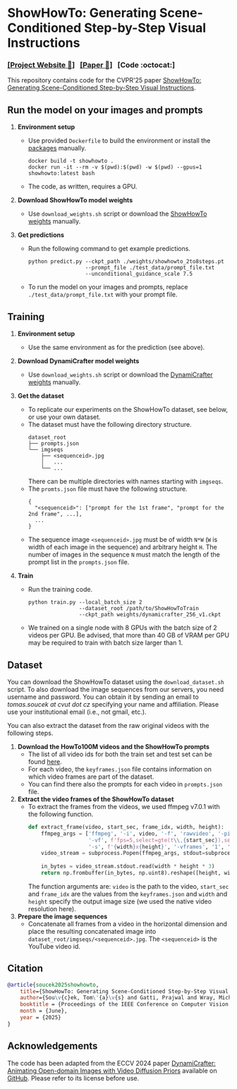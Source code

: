 # ShowHowTo: Generating Scene-Conditioned Step-by-Step Visual Instructions

### [[Project Website :dart:]](https://soczech.github.io/showhowto/)&nbsp;&nbsp;&nbsp;[[Paper :page_with_curl:]](https://arxiv.org/abs/2412.01987)&nbsp;&nbsp;&nbsp;[Code :octocat:]

This repository contains code for the CVPR'25 paper [ShowHowTo: Generating Scene-Conditioned Step-by-Step Visual Instructions](https://arxiv.org/abs/2412.01987).


## Run the model on your images and prompts
1. **Environment setup**
   - Use provided `Dockerfile` to build the environment or install the [packages](https://github.com/soCzech/ShowHowTo/blob/main/Dockerfile) manually.
     ```
     docker build -t showhowto .
     docker run -it --rm -v $(pwd):$(pwd) -w $(pwd) --gpus=1 showhowto:latest bash
     ```
   - The code, as written, requires a GPU.

2. **Download ShowHowTo model weights**
   - Use `download_weights.sh` script or download the [ShowHowTo weights](https://data.ciirc.cvut.cz/public/projects/2024ShowHowTo/weights/) manually.

3. **Get predictions**
   - Run the following command to get example predictions.
     ```
     python predict.py --ckpt_path ./weights/showhowto_2to8steps.pt 
                       --prompt_file ./test_data/prompt_file.txt
                       --unconditional_guidance_scale 7.5
     ```
   - To run the model on your images and prompts, replace `./test_data/prompt_file.txt` with your prompt file.


## Training
1. **Environment setup**
   - Use the same environment as for the prediction (see above).

2. **Download DynamiCrafter model weights**
   - Use `download_weights.sh` script or download the [DynamiCrafter weights](https://huggingface.co/Doubiiu/DynamiCrafter/blob/main/model.ckpt) manually.

3. **Get the dataset**
   - To replicate our experiments on the ShowHowTo dataset, see below, or use your own dataset.
   - The dataset must have the following directory structure.
     ```
     dataset_root
     ├── prompts.json
     └── imgseqs
         ├── <sequenceid>.jpg
         │   ...
         └── ...
     ```
     There can be multiple directories with names starting with `imgseqs`. 
   - The `promts.json` file must have the following structure.
     ```
     {
       "<sequenceid>": ["prompt for the 1st frame", "prompt for the 2nd frame", ...],
       ...
     }
     ```
   - The sequence image `<sequenceid>.jpg` must be of width `N*W` (`W` is width of each image in the sequence) and arbitrary height `H`.
     The number of images in the sequence `N` must match the length of the prompt list in the `prompts.json` file.
4. **Train**
   - Run the training code.
     ```
     python train.py --local_batch_size 2
                     --dataset_root /path/to/ShowHowToTrain
                     --ckpt_path weights/dynamicrafter_256_v1.ckpt
     ```
   - We trained on a single node with 8 GPUs with the batch size of 2 videos per GPU. Be advised, that more than 40 GB of VRAM per GPU may be required to train with batch size larger than 1.


## Dataset
You can download the ShowHowTo dataset using the `download_dataset.sh` script. To also download the image sequences from our servers, you need username and password.
You can obtain it by sending an email to *tomas.soucek at cvut dot cz* specifying your name and affiliation. Please use your institutional email (i.e., not gmail, etc.).

You can also extract the dataset from the raw original videos with the following steps.

1. **Download the HowTo100M videos and the ShowHowTo prompts**
   - The list of all video ids for both the train set and test set can be found [here](https://data.ciirc.cvut.cz/public/projects/2024ShowHowTo/dataset/).
   - For each video, the `keyframes.json` file contains information on which video frames are part of the dataset.
   - You can find there also the prompts for each video in `prompts.json` file.
2. **Extract the video frames of the ShowHowTo dataset**
   - To extract the frames from the videos, we used ffmpeg v7.0.1 with the following function.
     ```python
     def extract_frame(video, start_sec, frame_idx, width, height):
         ffmpeg_args = ['ffmpeg', '-i', video, '-f', 'rawvideo', '-pix_fmt', 'rgb24',
                        '-vf', f'fps=5,select=gte(t\\,{start_sec}),select=eq(n\\,{frame_idx})',
                        '-s', f'{width}x{height}', '-vframes', '1', 'pipe:']
         video_stream = subprocess.Popen(ffmpeg_args, stdout=subprocess.PIPE, stderr=subprocess.DEVNULL)
         
         in_bytes = video_stream.stdout.read(width * height * 3)
         return np.frombuffer(in_bytes, np.uint8).reshape([height, width, 3])
     ```
     The function arguments are: `video` is the path to the video, `start_sec` and `frame_idx` are the values from the `keyframes.json` and `width` and `height` specify the output image size (we used the native video resolution here).
3. **Prepare the image sequences**
   - Concatenate all frames from a video in the horizontal dimension and place the resulting concatenated image into `dataset_root/imgseqs/<sequenceid>.jpg`. The `<sequenceid>` is the YouTube video id.




## Citation
```bibtex
@article{soucek2025showhowto,
    title={ShowHowTo: Generating Scene-Conditioned Step-by-Step Visual Instructions},
    author={Sou\v{c}ek, Tom\'{a}\v{s} and Gatti, Prajwal and Wray, Michael and Laptev, Ivan and Damen, Dima and Sivic, Josef},
    booktitle = {Proceedings of the IEEE Conference on Computer Vision and Pattern Recognition (CVPR)},
    month = {June},
    year = {2025}
}
```

## Acknowledgements

The code has been adapted from the ECCV 2024 paper [DynamiCrafter: Animating Open-domain Images with Video Diffusion Priors](https://arxiv.org/abs/2310.12190) available on [GitHub](https://github.com/Doubiiu/DynamiCrafter). Please refer to its license before use.

